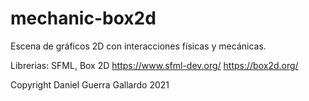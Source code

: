 # mechanic-box2d

Escena de gráficos 2D con interacciones físicas y mecánicas. 

Librerias: SFML, Box 2D
https://www.sfml-dev.org/
https://box2d.org/

Copyright Daniel Guerra Gallardo 2021
